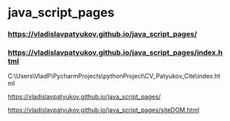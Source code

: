 # java_script_pages

### https://vladislavpatyukov.github.io/java_script_pages/

### https://vladislavpatyukov.github.io/java_script_pages/index.html

C:\Users\VladP\PycharmProjects\pythonProject\CV_Patyukov_Cite\index.html

https://vladislavpatyukov.github.io/java_script_pages/

https://vladislavpatyukov.github.io/java_script_pages/siteDOM.html
